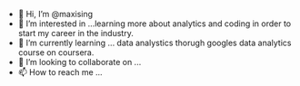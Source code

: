 - 👋 Hi, I’m @maxising
- 👀 I’m interested in ...learning more about analytics and coding in order to start my career in the industry. 
- 🌱 I’m currently learning ... data analystics thorugh googles data analytics course on coursera.
- 💞️ I’m looking to collaborate on ...
- 📫 How to reach me ...

<!---
maxising/maxising is a ✨ special ✨ repository because its `README.md` (this file) appears on your GitHub profile.
You can click the Preview link to take a look at your changes.
--->
